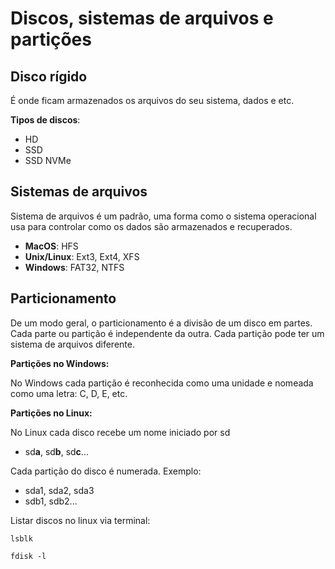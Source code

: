 # Discos, sistemas de arquivos e partições

## **Disco rígido**

É onde ficam armazenados os arquivos do seu sistema, dados e etc.

**Tipos de discos**:

- HD
- SSD
- SSD NVMe

## **Sistemas de arquivos**

Sistema de arquivos é um padrão, uma forma como o sistema operacional usa para controlar como os dados são armazenados e recuperados.

- **MacOS**: HFS
- **Unix/Linux**: Ext3, Ext4, XFS
- **Windows**: FAT32, NTFS

## **Particionamento**

De um modo geral, o particionamento é a divisão de um disco em partes. Cada parte ou partição é independente da outra. Cada partição pode ter um sistema de arquivos diferente.

**Partições no Windows:**

No Windows cada partição é reconhecida como uma unidade e nomeada como uma letra: C, D, E, etc.

**Partições no Linux:**

No Linux cada disco recebe um nome iniciado por sd

- sd**a**, sd**b**, sd**c**...

Cada partição do disco é numerada. Exemplo:

- sda1, sda2, sda3 
- sdb1, sdb2...

Listar discos no linux via terminal:

    lsblk

    fdisk -l

    

